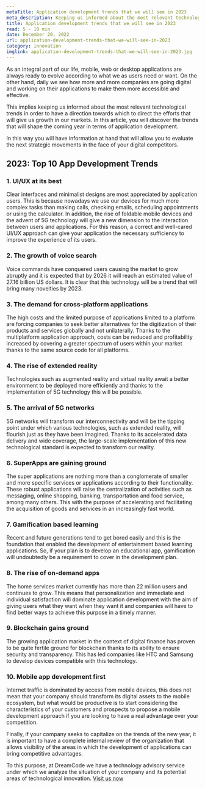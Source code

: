 ```yaml
---
metaTitle: Application development trends that we will see in 2023
meta_description: Keeping us informed about the most relevant technological trends allow us to establish a roadmap in order to find growth in our markets
title: Application development trends that we will see in 2023
read: 5 - 10 min
date: December 20, 2022
url: application-development-trends-that-we-will-see-in-2023
category: innovation
imglink: application-development-trends-that-we-will-see-in-2023.jpg
---
```


As an integral part of our life, mobile, web or desktop applications are always ready to evolve according to what we as users need or want. On the other hand, daily we see how more and more companies are going digital and working on their applications to make them more accessible and effective.

This implies keeping us informed about the most relevant technological trends in order to have a direction towards which to direct the efforts that will give us growth in our markets. In this article, you will discover the trends that will shape the coming year in terms of application development.

In this way you will have information at hand that will allow you to evaluate the next strategic movements in the face of your digital competitors.

## 2023: Top 10 App Development Trends

### 1. UI/UX at its best

Clear interfaces and minimalist designs are most appreciated by application users. This is because nowadays we use our devices for much more complex tasks than making calls, checking emails, scheduling appointments or using the calculator. In addition, the rise of foldable mobile devices and the advent of 5G technology will give a new dimension to the interaction between users and applications. For this reason, a correct and well-cared UI/UX approach can give your application the necessary sufficiency to improve the experience of its users.

### 2. The growth of voice search

Voice commands have conquered users causing the market to grow abruptly and it is expected that by 2026 it will reach an estimated value of 27.16 billion US dollars. It is clear that this technology will be a trend that will bring many novelties by 2023.

### 3. The demand for cross-platform applications

The high costs and the limited purpose of applications limited to a platform are forcing companies to seek better alternatives for the digitization of their products and services globally and not unilaterally. Thanks to the multiplatform application approach, costs can be reduced and profitability increased by covering a greater spectrum of users within your market thanks to the same source code for all platforms.

### 4. The rise of extended reality

Technologies such as augmented reality and virtual reality await a better environment to be deployed more efficiently and thanks to the implementation of 5G technology this will be possible.

### 5. The arrival of 5G networks

5G networks will transform our interconnectivity and will be the tipping point under which various technologies, such as extended reality, will flourish just as they have been imagined. Thanks to its accelerated data delivery and wide coverage, the large-scale implementation of this new technological standard is expected to transform our reality.

### 6. SuperApps are gaining ground

The super applications are nothing more than a conglomerate of smaller and more specific services or applications according to their functionality. These robust applications will raise the centralization of activities such as messaging, online shopping, banking, transportation and food service, among many others. This with the purpose of accelerating and facilitating the acquisition of goods and services in an increasingly fast world.

### 7. Gamification based learning

Recent and future generations tend to get bored easily and this is the foundation that enabled the development of entertainment based learning applications. So, if your plan is to develop an educational app, gamification will undoubtedly be a requirement to cover in the development plan.

### 8. The rise of on-demand apps

The home services market currently has more than 22 million users and continues to grow. This means that personalization and immediate and individual satisfaction will dominate application development with the aim of giving users what they want when they want it and companies will have to find better ways to achieve this purpose in a timely manner.

### 9. Blockchain gains ground

The growing application market in the context of digital finance has proven to be quite fertile ground for blockchain thanks to its ability to ensure security and transparency. This has led companies like HTC and Samsung to develop devices compatible with this technology.

### 10. Mobile app development first

Internet traffic is dominated by access from mobile devices, this does not mean that your company should transform its digital assets to the mobile ecosystem, but what would be productive is to start considering the characteristics of your customers and prospects to propose a mobile development approach if you are looking to have a real advantage over your competition.

Finally, if your company seeks to capitalize on the trends of the new year, it is important to have a complete internal review of the organization that allows visibility of the areas in which the development of applications can bring competitive advantages.

To this purpose, at DreamCode we have a technology advisory service under which we analyze the situation of your company and its potential areas of technological innovation. [Visit us now](https://www.dreamcodesoft.com/en/services)
